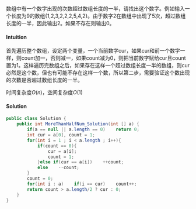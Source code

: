 数组中有一个数字出现的次数超过数组长度的一半，请找出这个数字。例如输入一个长度为9的数组{1,2,3,2,2,2,5,4,2}。由于数字2在数组中出现了5次，超过数组长度的一半，因此输出2。如果不存在则输出0。

#### Intuition

首先遍历整个数组，设定两个变量，一个当前数字cur，如果cur和前一个数字一样，则count加一，否则减一，如果count减为0，则把当前数字赋给cur且count置为1。这样遍历完数组之后，如果存在这样一个超过数组长度一半的数组，则cur必然是这个数，但也有可能不存在这样一个数，所以第二步，需要验证这个数出现的次数是否超过数组长度的一半。

时间复杂度$O(n)$，空间复杂度$O(1)$

#### Solution

```java
public class Solution {
    public int MoreThanHalfNum_Solution(int [] a) {
        if(a == null || a.length == 0)    return 0;
        int cur = a[0], count = 1;
        for(int i = 1 ; i < a.length ; i++){
            if(count == 0){
                cur = a[i];
                count = 1;
            }else if(cur == a[i])    ++count;
            else    --count;
        }
        count = 0;
        for(int i : a)    if(i == cur)    count++;
        return count > a.length/2 ? cur : 0;
    }
}
```

